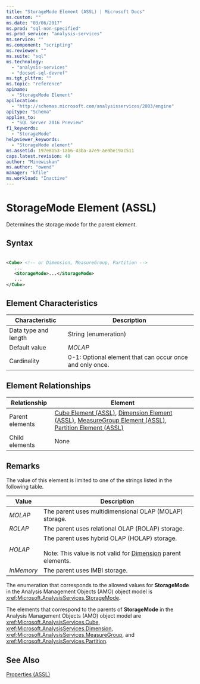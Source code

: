 ```yaml
---
title: "StorageMode Element (ASSL) | Microsoft Docs"
ms.custom: ""
ms.date: "03/06/2017"
ms.prod: "sql-non-specified"
ms.prod_service: "analysis-services"
ms.service: ""
ms.component: "scripting"
ms.reviewer: ""
ms.suite: "sql"
ms.technology: 
  - "analysis-services"
  - "docset-sql-devref"
ms.tgt_pltfrm: ""
ms.topic: "reference"
apiname: 
  - "StorageMode Element"
apilocation: 
  - "http://schemas.microsoft.com/analysisservices/2003/engine"
apitype: "Schema"
applies_to: 
  - "SQL Server 2016 Preview"
f1_keywords: 
  - "StorageMode"
helpviewer_keywords: 
  - "StorageMode element"
ms.assetid: 197e8153-1ab6-43ba-a7e9-ae9be19ac511
caps.latest.revision: 40
author: "Minewiskan"
ms.author: "owend"
manager: "kfile"
ms.workload: "Inactive"
---
```

# StorageMode Element (ASSL)
  Determines the storage mode for the parent element.  
  
## Syntax  
  
```xml  
  
<Cube> <!-- or Dimension, MeasureGroup, Partition -->  
   ...  
   <StorageMode>...</StorageMode>  
   ...  
</Cube>  
```  
  
## Element Characteristics  
  
|Characteristic|Description|  
|--------------------|-----------------|  
|Data type and length|String (enumeration)|  
|Default value|*MOLAP*|  
|Cardinality|0-1: Optional element that can occur once and only once.|  
  
## Element Relationships  
  
|Relationship|Element|  
|------------------|-------------|  
|Parent elements|[Cube Element &#40;ASSL&#41;](../../../analysis-services/scripting/objects/cube-element-assl.md), [Dimension Element &#40;ASSL&#41;](../../../analysis-services/scripting/objects/dimension-element-assl.md), [MeasureGroup Element &#40;ASSL&#41;](../../../analysis-services/scripting/objects/measuregroup-element-assl.md), [Partition Element &#40;ASSL&#41;](../../../analysis-services/scripting/objects/partition-element-assl.md)|  
|Child elements|None|  
  
## Remarks  
 The value of this element is limited to one of the strings listed in the following table.  
  
|Value|Description|  
|-----------|-----------------|  
|*MOLAP*|The parent uses multidimensional OLAP (MOLAP) storage.|  
|*ROLAP*|The parent uses relational OLAP (ROLAP) storage.|  
|*HOLAP*|The parent uses hybrid OLAP (HOLAP) storage.<br /><br /> Note: This value is not valid for [Dimension](../../../analysis-services/scripting/objects/dimension-element-assl.md) parent elements.|  
|*InMemory*|The parent uses IMBI storage.|  
  
 The enumeration that corresponds to the allowed values for **StorageMode** in the Analysis Management Objects (AMO) object model is <xref:Microsoft.AnalysisServices.StorageMode>.  
  
 The elements that correspond to the parents of **StorageMode** in the Analysis Management Objects (AMO) object model are <xref:Microsoft.AnalysisServices.Cube>, <xref:Microsoft.AnalysisServices.Dimension>, <xref:Microsoft.AnalysisServices.MeasureGroup>, and <xref:Microsoft.AnalysisServices.Partition>.  
  
## See Also  
 [Properties &#40;ASSL&#41;](../../../analysis-services/scripting/properties/properties-assl.md)  
  
  
